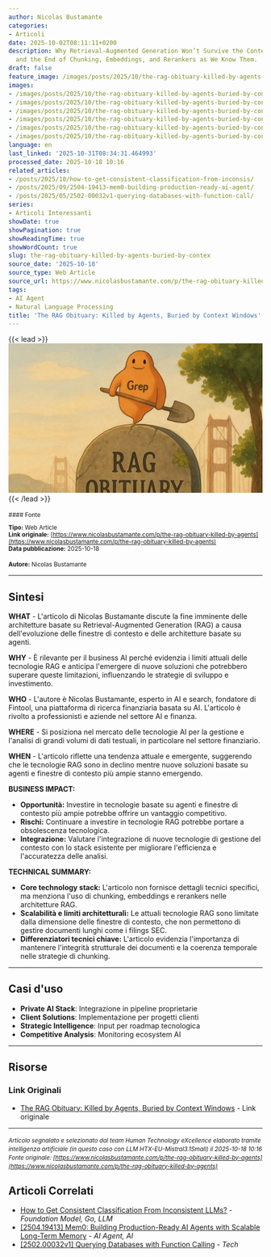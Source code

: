 ```yaml
---
author: Nicolas Bustamante
categories:
- Articoli
date: 2025-10-02T08:11:11+0200
description: Why Retrieval-Augmented Generation Won’t Survive the Context Revolution
  and the End of Chunking, Embeddings, and Rerankers as We Know Them.
draft: false
feature_image: /images/posts/2025/10/the-rag-obituary-killed-by-agents-buried-by-context-windows-featured.webp
images:
- /images/posts/2025/10/the-rag-obituary-killed-by-agents-buried-by-context-windows-featured.webp
- /images/posts/2025/10/the-rag-obituary-killed-by-agents-buried-by-context-windows-2.webp
- /images/posts/2025/10/the-rag-obituary-killed-by-agents-buried-by-context-windows-3.webp
- /images/posts/2025/10/the-rag-obituary-killed-by-agents-buried-by-context-windows-4.webp
- /images/posts/2025/10/the-rag-obituary-killed-by-agents-buried-by-context-windows-5.webp
- /images/posts/2025/10/the-rag-obituary-killed-by-agents-buried-by-context-windows-6.webp
language: en
last_linked: '2025-10-31T08:34:31.464993'
processed_date: 2025-10-18 10:16
related_articles:
- /posts/2025/10/how-to-get-consistent-classification-from-inconsis/
- /posts/2025/09/2504-19413-mem0-building-production-ready-ai-agent/
- /posts/2025/05/2502-00032v1-querying-databases-with-function-call/
series:
- Articoli Interessanti
showDate: true
showPagination: true
showReadingTime: true
showWordCount: true
slug: the-rag-obituary-killed-by-agents-buried-by-contex
source_date: '2025-10-18'
source_type: Web Article
source_url: https://www.nicolasbustamante.com/p/the-rag-obituary-killed-by-agents
tags:
- AI Agent
- Natural Language Processing
title: 'The RAG Obituary: Killed by Agents, Buried by Context Windows'
---
```


{{< lead >}}
![Featured image](/images/posts/2025/10/the-rag-obituary-killed-by-agents-buried-by-context-windows-featured.webp)
{{< /lead >}}

<small>
#### Fonte

**Tipo:** Web Article  
**Link originale:** [https://www.nicolasbustamante.com/p/the-rag-obituary-killed-by-agents](https://www.nicolasbustamante.com/p/the-rag-obituary-killed-by-agents)  
**Data pubblicazione:** 2025-10-18

**Autore:** Nicolas Bustamante</small>

---

## Sintesi

**WHAT** - L'articolo di Nicolas Bustamante discute la fine imminente delle architetture basate su Retrieval-Augmented Generation (RAG) a causa dell'evoluzione delle finestre di contesto e delle architetture basate su agenti.

**WHY** - È rilevante per il business AI perché evidenzia i limiti attuali delle tecnologie RAG e anticipa l'emergere di nuove soluzioni che potrebbero superare queste limitazioni, influenzando le strategie di sviluppo e investimento.

**WHO** - L'autore è Nicolas Bustamante, esperto in AI e search, fondatore di Fintool, una piattaforma di ricerca finanziaria basata su AI. L'articolo è rivolto a professionisti e aziende nel settore AI e finanza.

**WHERE** - Si posiziona nel mercato delle tecnologie AI per la gestione e l'analisi di grandi volumi di dati testuali, in particolare nel settore finanziario.

**WHEN** - L'articolo riflette una tendenza attuale e emergente, suggerendo che le tecnologie RAG sono in declino mentre nuove soluzioni basate su agenti e finestre di contesto più ampie stanno emergendo.

**BUSINESS IMPACT:**
- **Opportunità:** Investire in tecnologie basate su agenti e finestre di contesto più ampie potrebbe offrire un vantaggio competitivo.
- **Rischi:** Continuare a investire in tecnologie RAG potrebbe portare a obsolescenza tecnologica.
- **Integrazione:** Valutare l'integrazione di nuove tecnologie di gestione del contesto con lo stack esistente per migliorare l'efficienza e l'accuratezza delle analisi.

**TECHNICAL SUMMARY:**
- **Core technology stack:** L'articolo non fornisce dettagli tecnici specifici, ma menziona l'uso di chunking, embeddings e rerankers nelle architetture RAG.
- **Scalabilità e limiti architetturali:** Le attuali tecnologie RAG sono limitate dalla dimensione delle finestre di contesto, che non permettono di gestire documenti lunghi come i filings SEC.
- **Differenziatori tecnici chiave:** L'articolo evidenzia l'importanza di mantenere l'integrità strutturale dei documenti e la coerenza temporale nelle strategie di chunking.

---

## Casi d'uso

- **Private AI Stack**: Integrazione in pipeline proprietarie
- **Client Solutions**: Implementazione per progetti clienti
- **Strategic Intelligence**: Input per roadmap tecnologica
- **Competitive Analysis**: Monitoring ecosystem AI

---



## Risorse

### Link Originali
- [The RAG Obituary: Killed by Agents, Buried by Context Windows](https://www.nicolasbustamante.com/p/the-rag-obituary-killed-by-agents) - Link originale


---

*<small>Articolo segnalato e selezionato dal team Human Technology eXcellence elaborato tramite intelligenza artificiale (in questo caso con LLM HTX-EU-Mistral3.1Small) il 2025-10-18 10:16
Fonte originale: [https://www.nicolasbustamante.com/p/the-rag-obituary-killed-by-agents](https://www.nicolasbustamante.com/p/the-rag-obituary-killed-by-agents)</small>*

## Articoli Correlati

- [How to Get Consistent Classification From Inconsistent LLMs?](/posts/2025/10/how-to-get-consistent-classification-from-inconsis/) - *Foundation Model, Go, LLM*
- [[2504.19413] Mem0: Building Production-Ready AI Agents with Scalable Long-Term Memory](/posts/2025/09/2504-19413-mem0-building-production-ready-ai-agent/) - *AI Agent, AI*
- [[2502.00032v1] Querying Databases with Function Calling](/posts/2025/05/2502-00032v1-querying-databases-with-function-call/) - *Tech*